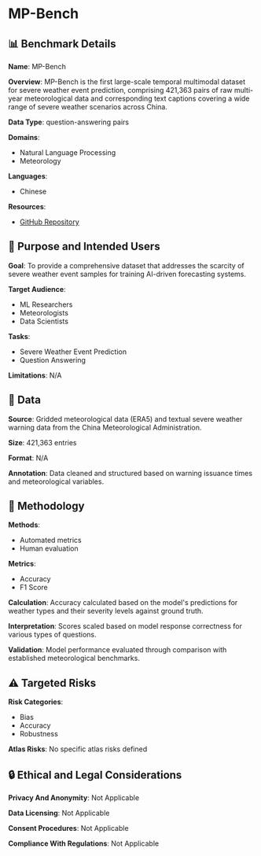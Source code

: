 # MP-Bench

## 📊 Benchmark Details

**Name**: MP-Bench

**Overview**: MP-Bench is the first large-scale temporal multimodal dataset for severe weather event prediction, comprising 421,363 pairs of raw multi-year meteorological data and corresponding text captions covering a wide range of severe weather scenarios across China.

**Data Type**: question-answering pairs

**Domains**:
- Natural Language Processing
- Meteorology

**Languages**:
- Chinese

**Resources**:
- [GitHub Repository](https://github.com/username/repo)

## 🎯 Purpose and Intended Users

**Goal**: To provide a comprehensive dataset that addresses the scarcity of severe weather event samples for training AI-driven forecasting systems.

**Target Audience**:
- ML Researchers
- Meteorologists
- Data Scientists

**Tasks**:
- Severe Weather Event Prediction
- Question Answering

**Limitations**: N/A

## 💾 Data

**Source**: Gridded meteorological data (ERA5) and textual severe weather warning data from the China Meteorological Administration.

**Size**: 421,363 entries

**Format**: N/A

**Annotation**: Data cleaned and structured based on warning issuance times and meteorological variables.

## 🔬 Methodology

**Methods**:
- Automated metrics
- Human evaluation

**Metrics**:
- Accuracy
- F1 Score

**Calculation**: Accuracy calculated based on the model's predictions for weather types and their severity levels against ground truth.

**Interpretation**: Scores scaled based on model response correctness for various types of questions.

**Validation**: Model performance evaluated through comparison with established meteorological benchmarks.

## ⚠️ Targeted Risks

**Risk Categories**:
- Bias
- Accuracy
- Robustness

**Atlas Risks**:
No specific atlas risks defined

## 🔒 Ethical and Legal Considerations

**Privacy And Anonymity**: Not Applicable

**Data Licensing**: Not Applicable

**Consent Procedures**: Not Applicable

**Compliance With Regulations**: Not Applicable
